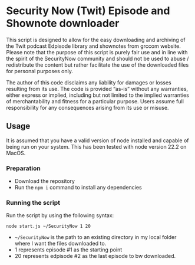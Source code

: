 # Security Now (Twit) Episode and Shownote downloader

This script is designed to allow for the easy downloading and archiving of the Twit podcast Edpisode library and shownotes from grc<dot>com website. Please note that the purpose of this script is purely fair use and in line with the spirit of the SecurityNow community and should not be used to abuse / redistribute the content but rather facilitate the use of the downloaded files for personal purposes only.

The author of this code disclaims any liability for damages or losses resulting from its use. The code is provided “as-is” without any warranties, either express or implied, including but not limited to the implied warranties of merchantability and fitness for a particular purpose. Users assume full responsibility for any consequences arising from its use or misuse.

## Usage

It is assumed that you have a valid version of node installed and capable of being run on your system. This has been tested with node version 22.2 on MacOS.

### Preparation
* Download the repository
* Run the `npm i` command to install any dependencies

### Running the script
Run the script by using the following syntax:
```
node start.js ~/SecurityNow 1 20
```

* `~/SecurityNow` is the path to an existing directory in my local folder where I want the files downloaded to.
* 1 represents episode #1 as the starting point
* 20 represents edpisode #2 as the last episode to bw downloaded.
